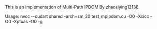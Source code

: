 This is an implementation of Multi-Path IPDOM By zhaosiying12138.

Usage:
nvcc --cudart shared -arch=sm_30 test_mpipdom.cu -O0 -Xcicc -O0 -Xptxas -O0 -g
